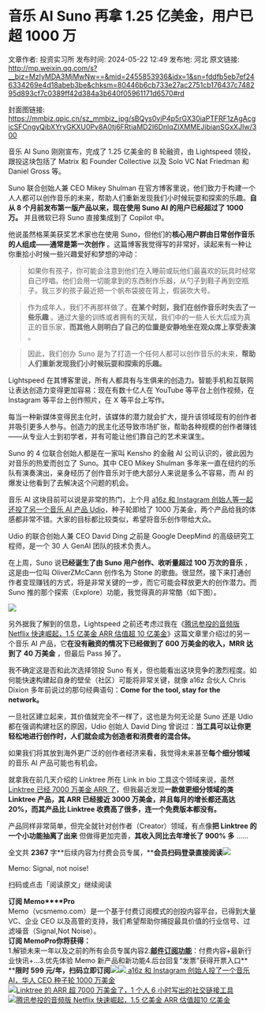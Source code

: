 # 音乐 AI Suno 再拿 1.25 亿美金，用户已超 1000 万

文章作者: 投资实习所
发布时间: 2024-05-22 12:49
发布地: 河北
原文链接: http://mp.weixin.qq.com/s?__biz=MzIyMDA3MjMwNw==&mid=2455853936&idx=1&sn=fddfb5eb7ef246334269e4d18abeb3be&chksm=80446b6cb733e27ac2751cb176437c748295d893cf7c0389ff42d384a3b640f05961171d6570#rd

封面图链接: https://mmbiz.qpic.cn/sz_mmbiz_jpg/sBQys0vjP4p5rGX30iaPTFRF1zAgAcgicSFCngyQibXYryGKXU0Pv8A0tj6FRtiaMD2I6DnlqZIXMMEJibianSGxXJIw/300

音乐 AI Suno 刚刚宣布，完成了 1.25 亿美金的 B 轮融资，由 Lightspeed 领投，跟投这块包括了 Matrix 和 Founder
Collective 以及 Solo VC Nat Friedman 和 Daniel Gross 等。

Suno 联合创始人兼 CEO Mikey Shulman
在官方博客里说，他们致力于构建一个人人都可以创作音乐的未来，帮助人们重新发现我们小时候玩耍和探索的乐趣。**自从 8 个月前发布第一版产品以来，现在使用
Suno AI 的用户已经超过了 1000 万。** 并且微软已将 Suno 直接集成到了 Copilot 中。

他说虽然格莱美获奖艺术家也在使用 Suno，但他们的**核心用户群由日常创作音乐的人组成——通常是第一次创作**
。这篇博客我觉得写的非常好，读起来有一种让你重拾小时候一些兴趣爱好和梦想的冲动：

>
> 如果你有孩子，你可能会注意到他们在入睡前或玩他们最喜欢的玩具时经常自己哼唱。他们会用一切能拿到的东西制作乐器，从勺子到鞋子再到空瓶子。我三岁的孩子最近把一个帆布袋披在背上，假装吹大号。

> 作为成年人，我们不再那样做了。**在某个时刻，我们在创作音乐时失去了一些乐趣**
> 。通过大量的训练或者拥有的天赋，我们中的一些人长大后成为真正的音乐家，**而其他人则明白了自己的位置是安静地坐在观众席上享受表演** 。

> 因此，我们创办 Suno 是为了打造一个任何人都可以创作音乐的未来，**帮助人们重新发现我们小时候玩耍和探索的乐趣。**

Lightspeed 在其博客里说，所有人都具有与生俱来的创造力。智能手机和互联网让表达创造力变得更加容易：现在有数十亿人在 YouTube
等平台上创作视频，在 Instagram 等平台上创作照片，在 X 等平台上写作。

每当一种新媒体变得民主化时，该媒体的潜力就会扩大，提升该领域现有的创作者并吸引更多人参与。创造力的民主化还导致市场扩张，帮助各种规模的创作者赚钱——从专业人士到初学者，并有可能让他们靠自己的艺术来谋生。

Suno 的 4 位联合创始人都是在一家叫 Kensho 的金融 AI 公司认识的，彼此因为对音乐的热爱而创立了 Suno。其中 CEO Mikey
Shulman 多年来一直在纽约的乐队有演奏演出，亲身经历了创作音乐对于绝大部分人来说是多么不容易，而 AI 的爆发让他看到了去解决这个问题的机会。

音乐 AI 这块目前可以说是非常的热门，上个月 [a16z 和 Instagram 创始人等一起还投了另一个音乐 AI 产品
Udio](http://mp.weixin.qq.com/s?__biz=MzIyMDA3MjMwNw==&mid=2455853426&idx=1&sn=7b34f47b4156b7e70b7fbdbb9f5f9bc2&chksm=8044696eb733e078221cc9f7a12b7cf922f0e38a81441c38e5d620706cdb4427a580a0368a0a&scene=21#wechat_redirect)，种子轮即给了
1000 万美金，两个产品给我的体感都非常不错。大家的目标都比较类似，希望将音乐创作带给大众。

Udio 的联合创始人兼 CEO David Ding 之前是 Google DeepMind 的高级研究工程师，是一个 30 人 GenAI
团队的技术负责人。

在上周，Suno 说**已经诞生了由 Suno 用户创作、收听量超过 100 万次的音乐** ，这是由一位叫 OliverZMcCann 创作名为
Stone 的歌曲。很显然，接下来打通创作者变现赚钱的方式，将是非常关键的一步，而它可能会释放更大的创作潜力。而 Suno
推的那个探索（Explore）功能，我觉得真的非常酷（如下图）。

![](https://mmbiz.qpic.cn/sz_mmbiz_png/sBQys0vjP4p5rGX30iaPTFRF1zAgAcgicSQwDhBn75KI2P3Cp1166UpXpm9pCoZe0HSs0pYFKSN3BUnGD6vBIfVQ/640?wx_fmt=png&from=appmsg)

另外据我了解到的信息，Lightspeed 之前还考虑过我在《[腾讯参投的音频版 Netflix 快速崛起，1.5 亿美金 ARR 估值超 10
亿美金](http://mp.weixin.qq.com/s?__biz=MzIyMDA3MjMwNw==&mid=2455853260&idx=1&sn=67a3c6fb0ba1779fd27bb26156adb0dc&chksm=804468d0b733e1c66427e5c924c3695c498a78f04931b85b23a940c9581b6207552494192fe8&scene=21#wechat_redirect)》这篇文章里介绍过的另一个音乐
AI 产品，它**在没有融资的情况下已经做到了 600 万美金的收入，MRR 达到了 40 万美金** ，但最后 Pass 掉了。

我不确定这是否和此次选择领投 Suno 有关，但也能看出这块竞争的激烈程度。如何能快速构建起自身的壁垒（社区）可能将非常关键，就像 a16z 合伙人
Chris Dixion 多年前说过的那句经典语句：**Come for the tool, stay for the network。**

一旦社区建立起来，其价值就完全不一样了，这也是为何无论是 Suno 还是 Udio 都在强调构建社区的原因，Udio 创始人 David Ding
曾说过：**当工具可以让你更轻松地进行创作时，人们就会成为创造者和消费者的混合体。**

如果我们将其放到海外更广泛的创作者经济来看，我觉得未来甚至**每个细分领域** 的音乐 AI 产品可能也有机会。

就拿我在前几天介绍的 Linktree 所在 Link in bio 工具这个领域来说，虽然 [Linktree 已经 7000 万美金 ARR
了](http://mp.weixin.qq.com/s?__biz=MzIyMDA3MjMwNw==&mid=2455853902&idx=1&sn=2d7906eb5b83af287c195c7e96421fe5&chksm=80446b52b733e244e59c290054cb4ef31d9fb5a2d17bc6eed3e10d9a10edeb848e430c2d8867&scene=21#wechat_redirect)，但我最近发现**一款做更细分领域的类
Linktree 产品，其 ARR 已经接近 3000 万美金，并且每月的增长都还高达 20%，而其产品比 Linktree
收费高了很多，连一个免费版本都没有。**

产品同样非常简单，但完全就针对创作者（Creator）领域，有点像**把 Linktree 的一个小功能抽离了出来**
但做得更加完善，**其收入同比去年增长了 900% 多** ……

全文共 **2367**
字**后续内容为付费会员专属，****会员扫码登录直接阅读**![](https://mmbiz.qpic.cn/sz_mmbiz_png/sBQys0vjP4p5rGX30iaPTFRF1zAgAcgicSicnWTA5r5xr8tjqESoj42sZKh0gntvibfdTg11pAibKPEiaprshStNsmTw/640?wx_fmt=png&from=appmsg)  

Memo: Signal, not noise!

扫码或点击「阅读原文」继续阅读

**订阅 Memo****Pro**  
Memo（vcsmemo.com）是一个基于付费订阅模式的创投内容平台，已得到大量 VC、企业 CEO
以及高管的支持，我们希望帮助你捕捉最具价值的行业信号、过滤噪音（Signal,Not Noise）。  
**订阅 Memo****Pro****你将获得：**  
1.解锁未来一年以及之前的所有会员专属内容2.[**邮件订阅功能**](http://mp.weixin.qq.com/s?__biz=MzIyMDA3MjMwNw==&mid=2455853781&idx=1&sn=b6f8e3ddc87e9531f3f8c3e9cd98bd9f&chksm=80446ac9b733e3df93b89c17e905182bda7f4d132f3ac468961dfd70badeb92b9fcdf9f7083b&scene=21#wechat_redirect)：付费内容+最新行业快讯+...3.优先体验
Memo 新产品和新功能4.后台回复“发票”获得开票入口**  
****限时 599
元/年，扫码立即订阅**![](https://mmbiz.qpic.cn/mmbiz_png/mrJibAziaMQhQGoNHniac6wGOyRe172dlS0HCYicyjiaCTtly2pULIz6YPNsXeRjoQFSuDYezsia4ibhbAc1X3GKtVRyw/640?wx_fmt=png&wxfrom=5&wx_lazy=1&wx_co=1)[![](https://mmbiz.qpic.cn/sz_mmbiz_jpg/sBQys0vjP4o569h6skhsTA9m35Fs1EWUuxbYwQPibodJOV9jyU7r5Q0une4KIYPxUue7hQcmqbsxILUV68HPYUA/640?wx_fmt=jpeg)
a16z 和 Instagram 创始人投了一个音乐 AI，华人 CEO 种子轮 1000
万美金](https://mp.weixin.qq.com/s?__biz=MzIyMDA3MjMwNw==&mid=2455853426&idx=1&sn=7b34f47b4156b7e70b7fbdbb9f5f9bc2&chksm=8044696eb733e078221cc9f7a12b7cf922f0e38a81441c38e5d620706cdb4427a580a0368a0a&scene=21#wechat_redirect)  
[![](https://mmbiz.qpic.cn/sz_mmbiz_jpg/sBQys0vjP4oRksToqIevHokF9o4KTTwTRFSwptZ2AADIaXtm0sLOPwg1M0IqCqia3TwmZkTib4ia3ibl9ovTJcCmibQ/640?wx_fmt=jpeg)Linktree
的 ARR 超 7000 万美金了，1 个人 6
小时写出的社交链接工具](https://mp.weixin.qq.com/s?__biz=MzIyMDA3MjMwNw==&mid=2455853902&idx=1&sn=2d7906eb5b83af287c195c7e96421fe5&chksm=80446b52b733e244e59c290054cb4ef31d9fb5a2d17bc6eed3e10d9a10edeb848e430c2d8867&scene=21#wechat_redirect)  
[![](https://mmbiz.qpic.cn/sz_mmbiz_jpg/sBQys0vjP4oBowsz44J3rMw5UWLFMCprSPayNB2rLibiaqgXZbp9zHPTcuQDZQOAjR71nv7rqENHudZ3icoEMj8dw/640?wx_fmt=jpeg)腾讯参投的音频版
Netflix 快速崛起，1.5 亿美金 ARR 估值超10
亿美金](https://mp.weixin.qq.com/s?__biz=MzIyMDA3MjMwNw==&mid=2455853260&idx=1&sn=67a3c6fb0ba1779fd27bb26156adb0dc&chksm=804468d0b733e1c66427e5c924c3695c498a78f04931b85b23a940c9581b6207552494192fe8&scene=21#wechat_redirect)

  

